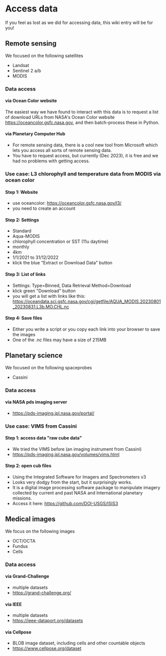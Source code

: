 # Access data

If you feel as lost as we did for accessing data, this wiki entry will be for you!


## Remote sensing

We focused on the following satellites
* Landsat
* Sentinel 2 a/b
* MODIS

### Data access

#### via Ocean Color website
The easiest way we have found to interact with this data is to request a list of download URLs from NASA's Ocean Color website https://oceancolor.gsfc.nasa.gov, and then batch-process these in Python.

#### via Planetary Computer Hub
* For remote sensing data, there is a cool new tool from Microsoft which lets you access all sorts of remote sensing data.
* You have to request access, but currently (Dec 2023), it is free and we had no problems with getting access.


### Use case: L3 chlorophyll and temperature data from MODIS via ocean color

#### Step 1: Website
* use oceancolor: https://oceancolor.gsfc.nasa.gov/l3/
* you need to create an account

#### Step 2: Settings
* Standard
* Aqua-MODIS 
* chlorophyll concentration or SST (11u daytime)
* monthly
* 4km
* 1/1/2021 to 31/12/2022
* klick the blue "Extract or Download Data" button

#### Step 3: List of links
* Settings: Type=Binned, Data Retrieval Method=Download
* klick green "Download" button
* you will get a list with links like this: https://oceandata.sci.gsfc.nasa.gov/cgi/getfile/AQUA_MODIS.20230801_20230831.L3b.MO.CHL.nc 

#### Step 4: Save files
* Either you write a script or you copy each link into your browser to save the images
* One of the .nc files may have a size of 215MB



## Planetary science

We focused on the following spaceprobes
* Cassini

### Data access

#### via NASA pds imaging server
* https://pds-imaging.jpl.nasa.gov/portal/

### Use case: VIMS from Cassini

#### Step 1: access data "raw cube data"
* We tried the VIMS before (an imaging instrument from Cassini) 
* https://pds-imaging.jpl.nasa.gov/volumes/vims.html

#### Step 2: open cub files
* Using the Integrated Software for Imagers and Spectrometers v3
* Looks very dodgy from the start, but it surprisingly works.
* It is a digital image processing software package to manipulate imagery collected by current and past NASA and International planetary missions. 
* Access it here: https://github.com/DOI-USGS/ISIS3





## Medical images

We focus on the following images
* OCT/OCTA
* Fundus
* Cells

### Data access
#### via Grand-Challenge 
* multiple datasets
* https://grand-challenge.org/
#### via IEEE 
* multiple datasets
* https://ieee-dataport.org/datasets
#### via Cellpose
* BLOB image dataset, including cells and other countable objects
* https://www.cellpose.org/dataset
